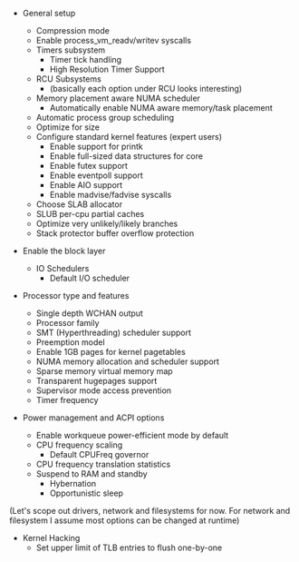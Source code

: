 - General setup
    - Compression mode
    - Enable process_vm_readv/writev syscalls
    - Timers subsystem
        - Timer tick handling
        - High Resolution Timer Support
    - RCU Subsystems
        -  (basically each option under RCU looks interesting)
    - Memory placement aware NUMA scheduler
        - Automatically enable NUMA aware memory/task placement
    - Automatic process group scheduling
    - Optimize for size
    - Configure standard kernel features (expert users)
        - Enable support for printk
        - Enable full-sized data structures for core
        - Enable futex support
        - Enable eventpoll support
        - Enable AIO support
        - Enable madvise/fadvise syscalls
    - Choose SLAB allocator
    - SLUB per-cpu partial caches
    - Optimize very unlikely/likely branches
    - Stack protector buffer overflow protection


- Enable the block layer
    - IO Schedulers
        - Default I/O scheduler


- Processor type and features
    - Single depth WCHAN output
    - Processor family
    - SMT (Hyperthreading) scheduler support
    - Preemption model
    - Enable 1GB pages for kernel pagetables
    - NUMA memory allocation and scheduler support
    - Sparse memory virtual memory map
    - Transparent hugepages support
    - Supervisor mode access prevention
    - Timer frequency


- Power management and ACPI options
    - Enable workqueue power-efficient mode by default
    - CPU frequency scaling
        - Default CPUFreq governor
    - CPU frequency translation statistics
    - Suspend to RAM and standby
        - Hybernation
        - Opportunistic sleep

(Let's scope out drivers, network and filesystems for now. For network and
filesystem I assume most options can be changed at runtime)

- Kernel Hacking
    - Set upper limit of TLB entries to flush one-by-one
